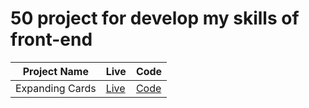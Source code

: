 # 50 project for develop my skills of front-end

| Project Name    | Live                                                                 | Code                                                                  |
| --------------- | -------------------------------------------------------------------- | --------------------------------------------------------------------- |
| Expanding Cards | [Live](https://ulascan54.github.io/frontendskills/1_expanding_cards) | [Code](https://github.com/ulascan54/frontendskills/1_expanding_cards) |
